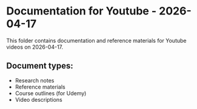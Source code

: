 # Documentation for Youtube - 2026-04-17

This folder contains documentation and reference materials for Youtube videos on 2026-04-17.

## Document types:
- Research notes
- Reference materials
- Course outlines (for Udemy)
- Video descriptions
